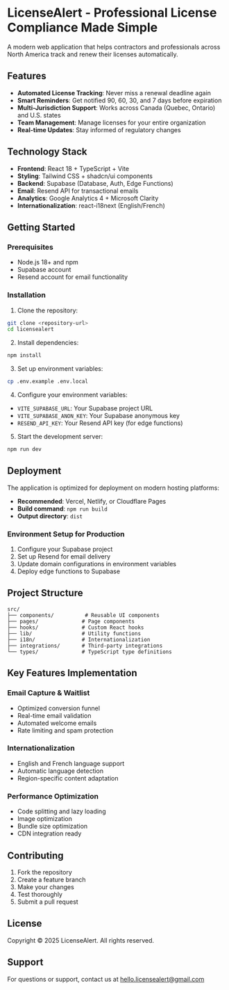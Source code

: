 
# LicenseAlert - Professional License Compliance Made Simple

A modern web application that helps contractors and professionals across North America track and renew their licenses automatically.

## Features

- **Automated License Tracking**: Never miss a renewal deadline again
- **Smart Reminders**: Get notified 90, 60, 30, and 7 days before expiration
- **Multi-Jurisdiction Support**: Works across Canada (Quebec, Ontario) and U.S. states
- **Team Management**: Manage licenses for your entire organization
- **Real-time Updates**: Stay informed of regulatory changes

## Technology Stack

- **Frontend**: React 18 + TypeScript + Vite
- **Styling**: Tailwind CSS + shadcn/ui components
- **Backend**: Supabase (Database, Auth, Edge Functions)
- **Email**: Resend API for transactional emails
- **Analytics**: Google Analytics 4 + Microsoft Clarity
- **Internationalization**: react-i18next (English/French)

## Getting Started

### Prerequisites

- Node.js 18+ and npm
- Supabase account
- Resend account for email functionality

### Installation

1. Clone the repository:
```bash
git clone <repository-url>
cd licensealert
```

2. Install dependencies:
```bash
npm install
```

3. Set up environment variables:
```bash
cp .env.example .env.local
```

4. Configure your environment variables:
- `VITE_SUPABASE_URL`: Your Supabase project URL
- `VITE_SUPABASE_ANON_KEY`: Your Supabase anonymous key
- `RESEND_API_KEY`: Your Resend API key (for edge functions)

5. Start the development server:
```bash
npm run dev
```

## Deployment

The application is optimized for deployment on modern hosting platforms:

- **Recommended**: Vercel, Netlify, or Cloudflare Pages
- **Build command**: `npm run build`
- **Output directory**: `dist`

### Environment Setup for Production

1. Configure your Supabase project
2. Set up Resend for email delivery
3. Update domain configurations in environment variables
4. Deploy edge functions to Supabase

## Project Structure

```
src/
├── components/          # Reusable UI components
├── pages/              # Page components
├── hooks/              # Custom React hooks  
├── lib/                # Utility functions
├── i18n/               # Internationalization
├── integrations/       # Third-party integrations
└── types/              # TypeScript type definitions
```

## Key Features Implementation

### Email Capture & Waitlist
- Optimized conversion funnel
- Real-time email validation
- Automated welcome emails
- Rate limiting and spam protection

### Internationalization
- English and French language support
- Automatic language detection
- Region-specific content adaptation

### Performance Optimization
- Code splitting and lazy loading
- Image optimization
- Bundle size optimization
- CDN integration ready

## Contributing

1. Fork the repository
2. Create a feature branch
3. Make your changes
4. Test thoroughly
5. Submit a pull request

## License

Copyright © 2025 LicenseAlert. All rights reserved.

## Support

For questions or support, contact us at hello.licensealert@gmail.com
